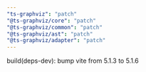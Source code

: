 ```yaml
---
"ts-graphviz": "patch"
"@ts-graphviz/core": "patch"
"@ts-graphviz/common": "patch"
"@ts-graphviz/ast": "patch"
"@ts-graphviz/adapter": "patch"
---
```


build(deps-dev): bump vite from 5.1.3 to 5.1.6
